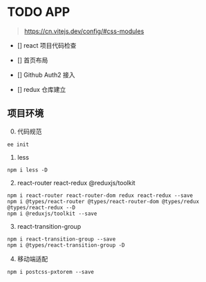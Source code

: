 # TODO APP

> https://cn.vitejs.dev/config/#css-modules

- [] react 项目代码检查

- [] 首页布局

- [] Github Auth2 接入

- [] redux 仓库建立

## 项目环境

0. 代码规范

```shell
ee init
```

1. less

```shell
npm i less -D
```

2. react-router react-redux @reduxjs/toolkit

```shell
npm i react-router react-router-dom redux react-redux --save
npm i @types/react-router @types/react-router-dom @types/redux @types/react-redux --D
npm i @reduxjs/toolkit --save
```

3. react-transition-group

```shell
npm i react-transition-group --save
npm i @types/react-transition-group -D
```

4. 移动端适配

```shell
npm i postcss-pxtorem --save
```
